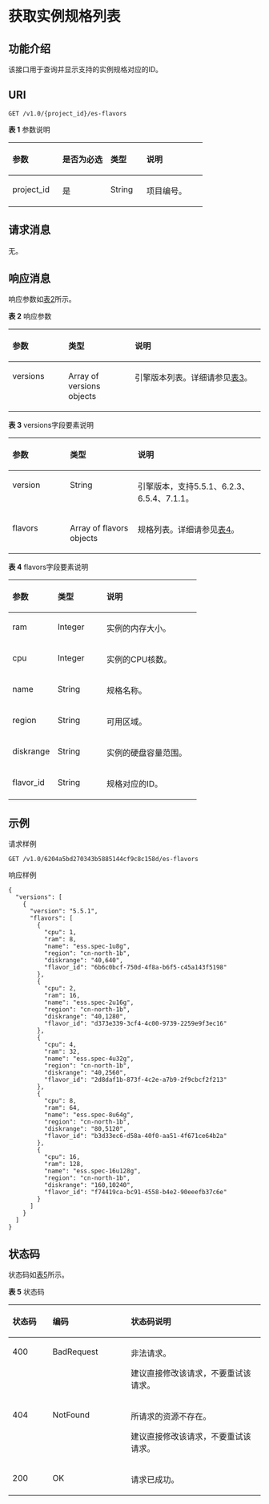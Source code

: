 # 获取实例规格列表<a name="css_03_0023"></a>

## 功能介绍<a name="section162880126447"></a>

该接口用于查询并显示支持的实例规格对应的ID。

## URI<a name="section1928871264412"></a>

```
GET /v1.0/{project_id}/es-flavors
```

**表 1**  参数说明

<a name="table13042122448"></a>
<table><thead align="left"><tr id="row19460141264413"><th class="cellrowborder" valign="top" width="25.77%" id="mcps1.2.5.1.1"><p id="p7460181264412"><a name="p7460181264412"></a><a name="p7460181264412"></a>参数</p>
</th>
<th class="cellrowborder" valign="top" width="24.740000000000002%" id="mcps1.2.5.1.2"><p id="p2460121274417"><a name="p2460121274417"></a><a name="p2460121274417"></a>是否为必选</p>
</th>
<th class="cellrowborder" valign="top" width="18.56%" id="mcps1.2.5.1.3"><p id="p134601612144419"><a name="p134601612144419"></a><a name="p134601612144419"></a>类型</p>
</th>
<th class="cellrowborder" valign="top" width="30.930000000000003%" id="mcps1.2.5.1.4"><p id="p1460712184418"><a name="p1460712184418"></a><a name="p1460712184418"></a>说明</p>
</th>
</tr>
</thead>
<tbody><tr id="row84601812184412"><td class="cellrowborder" valign="top" width="25.77%" headers="mcps1.2.5.1.1 "><p id="p346041224419"><a name="p346041224419"></a><a name="p346041224419"></a>project_id</p>
</td>
<td class="cellrowborder" valign="top" width="24.740000000000002%" headers="mcps1.2.5.1.2 "><p id="p184601712194415"><a name="p184601712194415"></a><a name="p184601712194415"></a>是</p>
</td>
<td class="cellrowborder" valign="top" width="18.56%" headers="mcps1.2.5.1.3 "><p id="p194601412174416"><a name="p194601412174416"></a><a name="p194601412174416"></a>String</p>
</td>
<td class="cellrowborder" valign="top" width="30.930000000000003%" headers="mcps1.2.5.1.4 "><p id="p1836110010124"><a name="p1836110010124"></a><a name="p1836110010124"></a>项目编号。</p>
</td>
</tr>
</tbody>
</table>

## 请求消息<a name="section6319121215446"></a>

无。

## 响应消息<a name="section2319712124420"></a>

响应参数如[表2](#table347318359446)所示。

**表 2**  响应参数

<a name="table347318359446"></a>
<table><thead align="left"><tr id="row7473435194418"><th class="cellrowborder" valign="top" width="22.19221922192219%" id="mcps1.2.4.1.1"><p id="p74739353448"><a name="p74739353448"></a><a name="p74739353448"></a>参数</p>
</th>
<th class="cellrowborder" valign="top" width="26.352635263526352%" id="mcps1.2.4.1.2"><p id="p14731535104420"><a name="p14731535104420"></a><a name="p14731535104420"></a>类型</p>
</th>
<th class="cellrowborder" valign="top" width="51.45514551455145%" id="mcps1.2.4.1.3"><p id="p11473113513444"><a name="p11473113513444"></a><a name="p11473113513444"></a>说明</p>
</th>
</tr>
</thead>
<tbody><tr id="row1247323510445"><td class="cellrowborder" valign="top" width="22.19221922192219%" headers="mcps1.2.4.1.1 "><p id="p5571939455"><a name="p5571939455"></a><a name="p5571939455"></a>versions</p>
</td>
<td class="cellrowborder" valign="top" width="26.352635263526352%" headers="mcps1.2.4.1.2 "><p id="p5575317458"><a name="p5575317458"></a><a name="p5575317458"></a>Array of versions objects</p>
</td>
<td class="cellrowborder" valign="top" width="51.45514551455145%" headers="mcps1.2.4.1.3 "><p id="p5577364514"><a name="p5577364514"></a><a name="p5577364514"></a>引擎版本列表。详细请参见<a href="#table25411438165118">表3</a>。</p>
</td>
</tr>
</tbody>
</table>

**表 3**  versions字段要素说明

<a name="table25411438165118"></a>
<table><thead align="left"><tr id="row454143845111"><th class="cellrowborder" valign="top" width="22.81228122812281%" id="mcps1.2.4.1.1"><p id="p18541838105118"><a name="p18541838105118"></a><a name="p18541838105118"></a>参数</p>
</th>
<th class="cellrowborder" valign="top" width="26.882688268826882%" id="mcps1.2.4.1.2"><p id="p154133845118"><a name="p154133845118"></a><a name="p154133845118"></a>类型</p>
</th>
<th class="cellrowborder" valign="top" width="50.305030503050304%" id="mcps1.2.4.1.3"><p id="p954153825112"><a name="p954153825112"></a><a name="p954153825112"></a>说明</p>
</th>
</tr>
</thead>
<tbody><tr id="row654183895116"><td class="cellrowborder" valign="top" width="22.81228122812281%" headers="mcps1.2.4.1.1 "><p id="p05416384511"><a name="p05416384511"></a><a name="p05416384511"></a>version</p>
</td>
<td class="cellrowborder" valign="top" width="26.882688268826882%" headers="mcps1.2.4.1.2 "><p id="p1854103820518"><a name="p1854103820518"></a><a name="p1854103820518"></a>String</p>
</td>
<td class="cellrowborder" valign="top" width="50.305030503050304%" headers="mcps1.2.4.1.3 "><p id="p18541638115116"><a name="p18541638115116"></a><a name="p18541638115116"></a>引擎版本，支持5.5.1、6.2.3、6.5.4、7.1.1。</p>
</td>
</tr>
<tr id="row14541103813513"><td class="cellrowborder" valign="top" width="22.81228122812281%" headers="mcps1.2.4.1.1 "><p id="p175415381511"><a name="p175415381511"></a><a name="p175415381511"></a>flavors</p>
</td>
<td class="cellrowborder" valign="top" width="26.882688268826882%" headers="mcps1.2.4.1.2 "><p id="p05411338165117"><a name="p05411338165117"></a><a name="p05411338165117"></a>Array of flavors objects</p>
</td>
<td class="cellrowborder" valign="top" width="50.305030503050304%" headers="mcps1.2.4.1.3 "><p id="p354113814516"><a name="p354113814516"></a><a name="p354113814516"></a>规格列表。详细请参见<a href="#table5319191204412">表4</a>。</p>
</td>
</tr>
</tbody>
</table>

**表 4**  flavors字段要素说明

<a name="table5319191204412"></a>
<table><thead align="left"><tr id="row174761812154414"><th class="cellrowborder" valign="top" width="24.062406240624064%" id="mcps1.2.4.1.1"><p id="p5476181212444"><a name="p5476181212444"></a><a name="p5476181212444"></a>参数</p>
</th>
<th class="cellrowborder" valign="top" width="25.982598259825977%" id="mcps1.2.4.1.2"><p id="p1047616121445"><a name="p1047616121445"></a><a name="p1047616121445"></a>类型</p>
</th>
<th class="cellrowborder" valign="top" width="49.95499549954995%" id="mcps1.2.4.1.3"><p id="p13476012154420"><a name="p13476012154420"></a><a name="p13476012154420"></a>说明</p>
</th>
</tr>
</thead>
<tbody><tr id="row17162174810547"><td class="cellrowborder" valign="top" width="24.062406240624064%" headers="mcps1.2.4.1.1 "><p id="p916218486541"><a name="p916218486541"></a><a name="p916218486541"></a>ram</p>
</td>
<td class="cellrowborder" valign="top" width="25.982598259825977%" headers="mcps1.2.4.1.2 "><p id="p31621148125410"><a name="p31621148125410"></a><a name="p31621148125410"></a>Integer</p>
</td>
<td class="cellrowborder" valign="top" width="49.95499549954995%" headers="mcps1.2.4.1.3 "><p id="p4162194885420"><a name="p4162194885420"></a><a name="p4162194885420"></a>实例的内存大小。</p>
</td>
</tr>
<tr id="row74749439549"><td class="cellrowborder" valign="top" width="24.062406240624064%" headers="mcps1.2.4.1.1 "><p id="p114741743145412"><a name="p114741743145412"></a><a name="p114741743145412"></a>cpu</p>
</td>
<td class="cellrowborder" valign="top" width="25.982598259825977%" headers="mcps1.2.4.1.2 "><p id="p147474345414"><a name="p147474345414"></a><a name="p147474345414"></a>Integer</p>
</td>
<td class="cellrowborder" valign="top" width="49.95499549954995%" headers="mcps1.2.4.1.3 "><p id="p13474124319547"><a name="p13474124319547"></a><a name="p13474124319547"></a>实例的CPU核数。</p>
</td>
</tr>
<tr id="row16177639165413"><td class="cellrowborder" valign="top" width="24.062406240624064%" headers="mcps1.2.4.1.1 "><p id="p9177339165420"><a name="p9177339165420"></a><a name="p9177339165420"></a>name</p>
</td>
<td class="cellrowborder" valign="top" width="25.982598259825977%" headers="mcps1.2.4.1.2 "><p id="p71772039185413"><a name="p71772039185413"></a><a name="p71772039185413"></a>String</p>
</td>
<td class="cellrowborder" valign="top" width="49.95499549954995%" headers="mcps1.2.4.1.3 "><p id="p1417713985413"><a name="p1417713985413"></a><a name="p1417713985413"></a>规格名称。</p>
</td>
</tr>
<tr id="row090371619575"><td class="cellrowborder" valign="top" width="24.062406240624064%" headers="mcps1.2.4.1.1 "><p id="p1990311645710"><a name="p1990311645710"></a><a name="p1990311645710"></a>region</p>
</td>
<td class="cellrowborder" valign="top" width="25.982598259825977%" headers="mcps1.2.4.1.2 "><p id="p39033166571"><a name="p39033166571"></a><a name="p39033166571"></a>String</p>
</td>
<td class="cellrowborder" valign="top" width="49.95499549954995%" headers="mcps1.2.4.1.3 "><p id="p79039161579"><a name="p79039161579"></a><a name="p79039161579"></a>可用区域。</p>
</td>
</tr>
<tr id="row2068439175717"><td class="cellrowborder" valign="top" width="24.062406240624064%" headers="mcps1.2.4.1.1 "><p id="p16684119145711"><a name="p16684119145711"></a><a name="p16684119145711"></a>diskrange</p>
</td>
<td class="cellrowborder" valign="top" width="25.982598259825977%" headers="mcps1.2.4.1.2 "><p id="p196843925717"><a name="p196843925717"></a><a name="p196843925717"></a>String</p>
</td>
<td class="cellrowborder" valign="top" width="49.95499549954995%" headers="mcps1.2.4.1.3 "><p id="p10684119125713"><a name="p10684119125713"></a><a name="p10684119125713"></a>实例的硬盘容量范围。</p>
</td>
</tr>
<tr id="row18476111274413"><td class="cellrowborder" valign="top" width="24.062406240624064%" headers="mcps1.2.4.1.1 "><p id="p124764126445"><a name="p124764126445"></a><a name="p124764126445"></a>flavor_id</p>
</td>
<td class="cellrowborder" valign="top" width="25.982598259825977%" headers="mcps1.2.4.1.2 "><p id="p94766127449"><a name="p94766127449"></a><a name="p94766127449"></a>String</p>
</td>
<td class="cellrowborder" valign="top" width="49.95499549954995%" headers="mcps1.2.4.1.3 "><p id="p104761512194419"><a name="p104761512194419"></a><a name="p104761512194419"></a>规格对应的ID。</p>
</td>
</tr>
</tbody>
</table>

## 示例<a name="section1154041616351"></a>

请求样例

```
GET /v1.0/6204a5bd270343b5885144cf9c8c158d/es-flavors
```

响应样例

```
{
  "versions": [
    {
      "version": "5.5.1",
      "flavors": [
        {
          "cpu": 1,
          "ram": 8,
          "name": "ess.spec-1u8g",
          "region": "cn-north-1b",
          "diskrange": "40,640",
          "flavor_id": "6b6c0bcf-750d-4f8a-b6f5-c45a143f5198"
        },
        {
          "cpu": 2,
          "ram": 16,
          "name": "ess.spec-2u16g",
          "region": "cn-north-1b",
          "diskrange": "40,1280",
          "flavor_id": "d373e339-3cf4-4c00-9739-2259e9f3ec16"
        },
        {
          "cpu": 4,
          "ram": 32,
          "name": "ess.spec-4u32g",
          "region": "cn-north-1b",
          "diskrange": "40,2560",
          "flavor_id": "2d8daf1b-873f-4c2e-a7b9-2f9cbcf2f213"
        },
        {
          "cpu": 8,
          "ram": 64,
          "name": "ess.spec-8u64g",
          "region": "cn-north-1b",
          "diskrange": "80,5120",
          "flavor_id": "b3d33ec6-d58a-40f0-aa51-4f671ce64b2a"
        },
        {
          "cpu": 16,
          "ram": 128,
          "name": "ess.spec-16u128g",
          "region": "cn-north-1b",
          "diskrange": "160,10240",
          "flavor_id": "f74419ca-bc91-4558-b4e2-90eeefb37c6e"
        }
      ]
    }
  ]
}
```

## 状态码<a name="section87962546391"></a>

状态码如[表5](#table12321369178)所示。

**表 5**  状态码

<a name="table12321369178"></a>
<table><thead align="left"><tr id="css_03_0018_row1972183521418"><th class="cellrowborder" valign="top" width="15.939999999999998%" id="mcps1.2.4.1.1"><p id="css_03_0018_p14560134151414"><a name="css_03_0018_p14560134151414"></a><a name="css_03_0018_p14560134151414"></a>状态码</p>
</th>
<th class="cellrowborder" valign="top" width="31.04%" id="mcps1.2.4.1.2"><p id="css_03_0018_p5563194141411"><a name="css_03_0018_p5563194141411"></a><a name="css_03_0018_p5563194141411"></a>编码</p>
</th>
<th class="cellrowborder" valign="top" width="53.02%" id="mcps1.2.4.1.3"><p id="css_03_0018_p256616411143"><a name="css_03_0018_p256616411143"></a><a name="css_03_0018_p256616411143"></a>状态码说明</p>
</th>
</tr>
</thead>
<tbody><tr id="css_03_0018_row129720356144"><td class="cellrowborder" valign="top" width="15.939999999999998%" headers="mcps1.2.4.1.1 "><p id="css_03_0018_p1957004131410"><a name="css_03_0018_p1957004131410"></a><a name="css_03_0018_p1957004131410"></a>400</p>
</td>
<td class="cellrowborder" valign="top" width="31.04%" headers="mcps1.2.4.1.2 "><p id="css_03_0018_p165731141171419"><a name="css_03_0018_p165731141171419"></a><a name="css_03_0018_p165731141171419"></a>BadRequest</p>
</td>
<td class="cellrowborder" valign="top" width="53.02%" headers="mcps1.2.4.1.3 "><p id="css_03_0018_p65778413148"><a name="css_03_0018_p65778413148"></a><a name="css_03_0018_p65778413148"></a>非法请求。</p>
<p id="css_03_0018_p1557974171415"><a name="css_03_0018_p1557974171415"></a><a name="css_03_0018_p1557974171415"></a>建议直接修改该请求，不要重试该请求。</p>
</td>
</tr>
<tr id="css_03_0018_row8972103517147"><td class="cellrowborder" valign="top" width="15.939999999999998%" headers="mcps1.2.4.1.1 "><p id="css_03_0018_p75841441191410"><a name="css_03_0018_p75841441191410"></a><a name="css_03_0018_p75841441191410"></a>404</p>
</td>
<td class="cellrowborder" valign="top" width="31.04%" headers="mcps1.2.4.1.2 "><p id="css_03_0018_p258716416142"><a name="css_03_0018_p258716416142"></a><a name="css_03_0018_p258716416142"></a>NotFound</p>
</td>
<td class="cellrowborder" valign="top" width="53.02%" headers="mcps1.2.4.1.3 "><p id="css_03_0018_p15589154118141"><a name="css_03_0018_p15589154118141"></a><a name="css_03_0018_p15589154118141"></a>所请求的资源不存在。</p>
<p id="css_03_0018_p14590164151410"><a name="css_03_0018_p14590164151410"></a><a name="css_03_0018_p14590164151410"></a>建议直接修改该请求，不要重试该请求。</p>
</td>
</tr>
<tr id="css_03_0018_row297223511416"><td class="cellrowborder" valign="top" width="15.939999999999998%" headers="mcps1.2.4.1.1 "><p id="css_03_0018_p13595164131416"><a name="css_03_0018_p13595164131416"></a><a name="css_03_0018_p13595164131416"></a>200</p>
</td>
<td class="cellrowborder" valign="top" width="31.04%" headers="mcps1.2.4.1.2 "><p id="css_03_0018_p9598741131416"><a name="css_03_0018_p9598741131416"></a><a name="css_03_0018_p9598741131416"></a>OK</p>
</td>
<td class="cellrowborder" valign="top" width="53.02%" headers="mcps1.2.4.1.3 "><p id="css_03_0018_p659994115146"><a name="css_03_0018_p659994115146"></a><a name="css_03_0018_p659994115146"></a>请求已成功。</p>
</td>
</tr>
</tbody>
</table>

